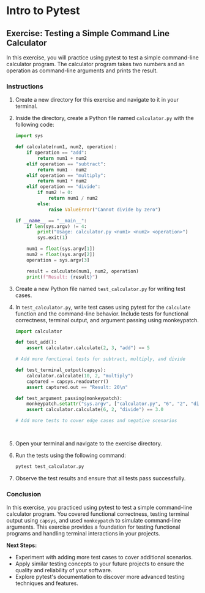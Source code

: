 # Intro to Pytest

## Exercise: Testing a Simple Command Line Calculator

In this exercise, you will practice using pytest to test a simple command-line calculator program. The calculator program takes two numbers and an operation as command-line arguments and prints the result.

### Instructions

1. Create a new directory for this exercise and navigate to it in your terminal.

2. Inside the directory, create a Python file named `calculator.py` with the following code:

   ```python
   import sys

   def calculate(num1, num2, operation):
       if operation == "add":
           return num1 + num2
       elif operation == "subtract":
           return num1 - num2
       elif operation == "multiply":
           return num1 * num2
       elif operation == "divide":
           if num2 != 0:
               return num1 / num2
           else:
               raise ValueError("Cannot divide by zero")

   if __name__ == "__main__":
       if len(sys.argv) != 4:
           print("Usage: calculator.py <num1> <num2> <operation>")
           sys.exit(1)

       num1 = float(sys.argv[1])
       num2 = float(sys.argv[2])
       operation = sys.argv[3]

       result = calculate(num1, num2, operation)
       print(f"Result: {result}")
   ```

3. Create a new Python file named `test_calculator.py` for writing test cases.

4. In `test_calculator.py`, write test cases using pytest for the `calculate` function and the command-line behavior. Include tests for functional correctness, terminal output, and argument passing using monkeypatch.

   ```python
   import calculator

   def test_add():
       assert calculator.calculate(2, 3, "add") == 5

   # Add more functional tests for subtract, multiply, and divide

   def test_terminal_output(capsys):
       calculator.calculate(10, 2, "multiply")
       captured = capsys.readouterr()
       assert captured.out == "Result: 20\n"

   def test_argument_passing(monkeypatch):
       monkeypatch.setattr("sys.argv", ["calculator.py", "6", "2", "divide"])
       assert calculator.calculate(6, 2, "divide") == 3.0

   # Add more tests to cover edge cases and negative scenarios

  
   ```

5. Open your terminal and navigate to the exercise directory.

6. Run the tests using the following command:

   ```bash
   pytest test_calculator.py
   ```

7. Observe the test results and ensure that all tests pass successfully.

### Conclusion

In this exercise, you practiced using pytest to test a simple command-line calculator program. You covered functional correctness, testing terminal output using `capsys`, and used `monkeypatch` to simulate command-line arguments. This exercise provides a foundation for testing functional programs and handling terminal interactions in your projects.

**Next Steps:**
- Experiment with adding more test cases to cover additional scenarios.
- Apply similar testing concepts to your future projects to ensure the quality and reliability of your software.
- Explore pytest's documentation to discover more advanced testing techniques and features.
